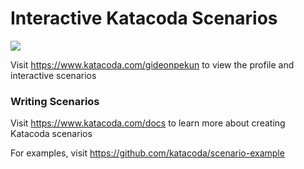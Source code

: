 # Interactive Katacoda Scenarios

[![](http://shields.katacoda.com/katacoda/gideonpekun/count.svg)](https://www.katacoda.com/gideonpekun "Get your profile on Katacoda.com")

Visit https://www.katacoda.com/gideonpekun to view the profile and interactive scenarios

### Writing Scenarios
Visit https://www.katacoda.com/docs to learn more about creating Katacoda scenarios

For examples, visit https://github.com/katacoda/scenario-example
